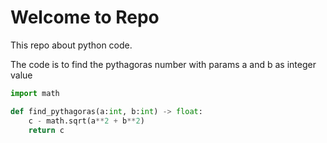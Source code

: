 # Welcome to Repo

This repo about python code.

The code is to find the pythagoras number with params a and b as integer value

``` python
import math

def find_pythagoras(a:int, b:int) -> float:
    c - math.sqrt(a**2 + b**2)
    return c
```
